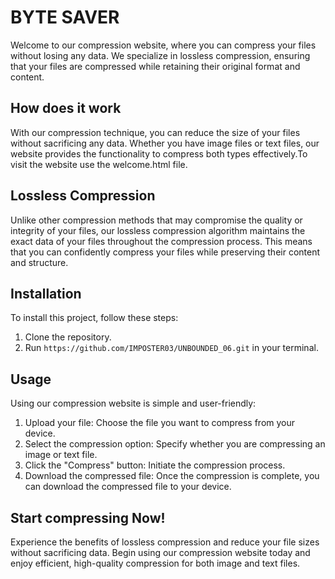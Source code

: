 # BYTE SAVER
Welcome to our compression website, where you can compress your files without losing any data. We specialize in lossless compression, ensuring that your files are compressed while retaining their original format and content.

## How does it work
With our compression technique, you can reduce the size of your files without sacrificing any data. Whether you have image files or text files, our website provides the functionality to compress both types effectively.To visit the website use the welcome.html file.

## Lossless Compression
Unlike other compression methods that may compromise the quality or integrity of your files, our lossless compression algorithm maintains the exact data of your files throughout the compression process. This means that you can confidently compress your files while preserving their content and structure.
## Installation

To install this project, follow these steps:

1. Clone the repository.
2. Run `https://github.com/IMPOSTER03/UNBOUNDED_06.git` in your terminal.

## Usage
Using our compression website is simple and user-friendly:
1. Upload your file: Choose the file you want to compress from your device.
2. Select the compression option: Specify whether you are compressing an image or text file.
3. Click the "Compress" button: Initiate the compression process.
4. Download the compressed file: Once the compression is complete, you can download the compressed file to your device.

## Start compressing Now!
Experience the benefits of lossless compression and reduce your file sizes without sacrificing data. Begin using our compression website today and enjoy efficient, high-quality compression for both image and text files.
